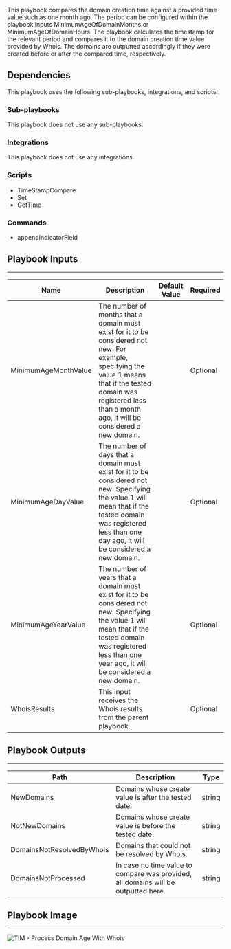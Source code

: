 This playbook compares the domain creation time against a provided time value such as one month ago. The period can be configured within the playbook inputs MinimumAgeOfDomainMonths or MinimumAgeOfDomainHours. The playbook calculates the timestamp for the relevant period and compares it to the domain creation time value provided by Whois. The domains are outputted accordingly if they were created before or after the compared time, respectively.

## Dependencies
This playbook uses the following sub-playbooks, integrations, and scripts.

### Sub-playbooks
This playbook does not use any sub-playbooks.

### Integrations
This playbook does not use any integrations.

### Scripts
* TimeStampCompare
* Set
* GetTime

### Commands
* appendIndicatorField

## Playbook Inputs
---

| **Name** | **Description** | **Default Value** | **Required** |
| --- | --- | --- | --- |
| MinimumAgeMonthValue | The number of months that a domain must exist for it to be considered not new. For example, specifying the value 1 means that if the tested domain was registered less than a month ago, it will be considered a new domain. |  | Optional |
| MinimumAgeDayValue | The number of days that a domain must exist for it to be considered not new. Specifying the value 1 will mean that if the tested domain was registered less than one day ago, it will be considered a new domain. |  | Optional |
| MinimumAgeYearValue | The number of years that a domain must exist for it to be considered not new. Specifying the value 1 will mean that if the tested domain was registered less than one year ago, it will be considered a new domain. |  | Optional |
| WhoisResults | This input receives the Whois results from the parent playbook. |  | Optional |

## Playbook Outputs
---

| **Path** | **Description** | **Type** |
| --- | --- | --- |
| NewDomains | Domains whose create value is after the tested date. | string |
| NotNewDomains | Domains whose create value is before the tested date. | string |
| DomainsNotResolvedByWhois | Domains that could not be resolved by Whois. | string |
| DomainsNotProcessed | In case no time value to compare was provided, all domains will be outputted here. | string |

## Playbook Image
---
![TIM - Process Domain Age With Whois](../../doc_files/TIM_-_Process_Domain_Age_With_Whois.png)